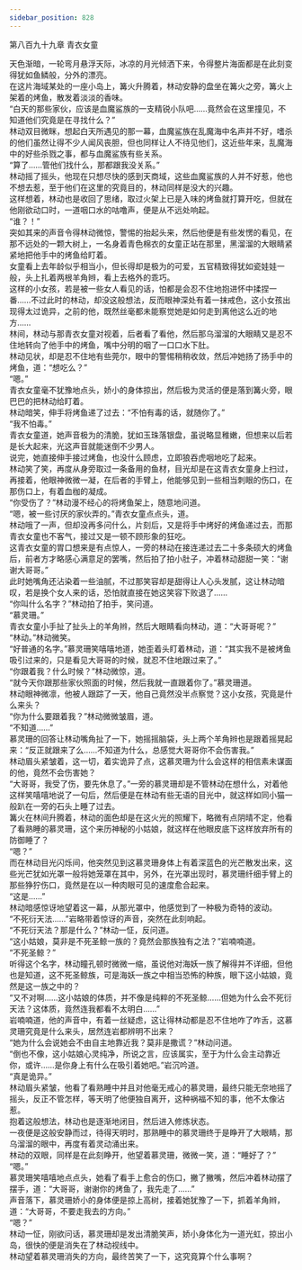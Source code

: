 ```yaml
---
sidebar_position: 828
---
```

 第八百九十九章 青衣女童


天色渐暗，一轮弯月悬浮天际，冰凉的月光倾洒下来，令得整片海面都是在此刻变得犹如鱼鳞般，分外的漂亮。  
在这片海域某处的一座小岛上，篝火升腾着，林动安静的盘坐在篝火之旁，篝火上架着的烤鱼，散发着淡淡的香味。  
“白天的那些家伙，应该是血魔鲨族的一支精锐小队吧……竟然会在这里撞见，不知道他们究竟是在寻找什么？”  
林动双目微眯，想起白天所遇见的那一幕，血魔鲨族在乱魔海中名声并不好，嗜杀的他们虽然让得不少人闻风丧胆，但也同样让人不待见他们，这近些年来，乱魔海中的好些杀戮之事，都与血魔鲨族有些关系。  
“算了……管他们找什么，那都跟我没关系。”  
林动摇了摇头，他现在只想尽快的感到天商域，这些血魔鲨族的人并不好惹，他也不想去惹，至于他们在这里的究竟目的，林动同样是没大的兴趣。  
这样想着，林动也是收回了思绪，取过火架上已是入味的烤鱼就打算开吃，但就在他刚欲动口时，一道咽口水的咕噜声，便是从不远处响起。  
“谁？！”  
突如其来的声音令得林动微惊，警惕的抬起头来，然后他便是有些发愣的看见，在那不远处的一颗大树上，一名身着青色棉衣的女童正站在那里，黑溜溜的大眼睛紧紧地把他手中的烤鱼给盯着。  
女童看上去年龄似乎相当小，但长得却是极为的可爱，五官精致得犹如瓷娃娃一般，头上扎着两根羊角辫，看上去格外的乖巧。  
这样的小女孩，若是被一些女人看见的话，怕都是会忍不住地抱进怀中揉捏一番……不过此时的林动，却没这般想法，反而眼神深处有着一抹戒色，这小女孩出现得太过诡异，之前的他，既然丝毫都未能察觉她是如何走到离他这么近的地方……  
林间，林动与那青衣女童对视着，后者看了看他，然后那乌溜溜的大眼睛又是忍不住地转向了他手中的烤鱼，嘴中分明的咽了一口口水下肚。  
林动见状，却是忍不住地有些莞尔，眼中的警惕稍稍收敛，然后冲她扬了扬手中的烤鱼，道：“想吃么？”  
“嗯。”  
青衣女童毫不犹豫地点头，娇小的身体掠出，然后极为灵活的便是落到篝火旁，眼巴巴的把林动给盯着。  
林动暗笑，伸手将烤鱼递了过去：“不怕有毒的话，就随你了。”  
“我不怕毒。”  
青衣女童道，她声音极为的清脆，犹如玉珠落银盘，虽说略显稚嫩，但想来以后若是长大起来，光这声音就能迷倒不少男人。  
说完，她直接伸手接过烤鱼，也没什么顾虑，立即狼吞虎咽地吃了起来。  
林动笑了笑，再度从身旁取过一条备用的鱼材，目光却是在这青衣女童身上扫过，再接着，他眼神微微一凝，在后者的手臂上，他能够见到一些相当刺眼的伤口，在那伤口上，有着血枷的凝成。  
“你受伤了？”林动漫不经心的将烤鱼架上，随意地问道。  
“嗯，被一些讨厌的家伙弄的。”青衣女童点点头，道。  
林动哦了一声，但却没再多问什么，片刻后，又是将手中烤好的烤鱼递过去，而那青衣女童也不客气，接过又是一顿不顾形象的狂吃。  
这青衣女童的胃口想来是有点惊人，一旁的林动在接连递过去二十多条硕大的烤鱼后，前者方才略感心满意足的罢嘴，然后拍了拍小肚子，冲着林动甜甜一笑：“谢谢大哥哥。”  
此时她嘴角还沾染着一些油腻，不过那笑容却是甜得让人心头发腻，这让林动暗叹，若是换个女人来的话，恐怕就直接在她这笑容下败退了……  
“你叫什么名字？”林动拍了拍手，笑问道。  
“慕灵珊。”  
青衣女童小手扯了扯头上的羊角辫，然后大眼睛看向林动，道：“大哥哥呢？”  
“林动。”林动微笑。  
“好普通的名字。”慕灵珊笑嘻嘻地道，她歪着头盯着林动，道：“其实我不是被烤鱼吸引过来的，只是看见大哥哥的时候，就忍不住地跟过来了。”  
“你跟着我？什么时候？”林动微惊，道。  
“就今天你跟那些家伙照面的时候，然后我就一直跟着你了。”慕灵珊道。  
林动眼神微凛，他被人跟踪了一天，他自己竟然没半点察觉？这小女孩，究竟是什么来头？  
“你为什么要跟着我？”林动微微皱眉，道。  
“不知道……”  
慕灵珊的回答让林动嘴角扯了一下，她摇摇脑袋，头上两个羊角辫也是跟着摇晃起来：“反正就跟来了么……不知道为什么，总感觉大哥哥你不会伤害我。”  
林动眉头紧皱着，这一切，着实诡异了点，这慕灵珊为什么会这样的相信素未谋面的他，竟然不会伤害她？  
“大哥哥，我受了伤，要先休息了。”一旁的慕灵珊却是不管林动在想什么，对着他这样笑嘻嘻地说了一句后，然后便是在林动有些无语的目光中，就这样如同小猫一般趴在一旁的石头上睡了过去。  
篝火在林间升腾着，林动的面色却是在这火光的照耀下，略微有点阴晴不定，他看了看熟睡的慕灵珊，这个来历神秘的小姑娘，就这样在他眼皮底下这样放弃所有的防御睡了？  
“嗯？”  
而在林动目光闪烁间，他突然见到这慕灵珊身体上有着深蓝色的光芒散发出来，这些光芒犹如光罩一般将她笼罩在其中，另外，在光罩出现时，慕灵珊纤细手臂上的那些狰狞伤口，竟然是在以一种肉眼可见的速度愈合起来。  
“这是……”  
林动暗感惊讶地望着这一幕，从那光罩中，他感觉到了一种极为奇特的波动。  
“不死衍天法……”岩略带着惊讶的声音，突然在此刻响起。  
“不死衍天法？那是什么？”林动一怔，反问道。  
“这小姑娘，莫非是不死圣鲸一族的？竟然会那族独有之法？”岩喃喃道。  
“不死圣鲸？”  
听得这个名字，林动瞳孔顿时微微一缩，虽说他对海妖一族了解得并不详细，但他也是知道，这不死圣鲸族，可是海妖一族之中相当恐怖的种族，眼下这小姑娘，竟然是这一族之中的？  
“又不对啊……这小姑娘的体质，并不像是纯粹的不死圣鲸……但她为什么会不死衍天法？这体质，竟然连我都看不太明白……”  
岩喃喃道，他的声音中，有着一丝疑虑，这让得林动都是忍不住地咋了咋舌，这慕灵珊究竟是什么来头，居然连岩都辨明不出来？  
“她为什么会说她会不由自主地靠近我？莫非是撒谎？”林动问道。  
“倒也不像，这小姑娘心灵纯净，所说之言，应该属实，至于为什么会主动靠近你，或许……是你身上有什么在吸引着她吧。”岩沉吟道。  
“真是诡异。”  
林动眉头紧皱，他看了看熟睡中并且对他毫无戒心的慕灵珊，最终只能无奈地摇了摇头，反正不管怎样，等天明了他便独自离开，这种祸福不知的事，他不太像沾惹。  
抱着这般想法，林动也是逐渐地闭目，然后进入修炼状态。  
一夜便是这般安静而过，待得天明时，那熟睡中的慕灵珊终于是睁开了大眼睛，那乌溜溜的眼中，再度有着灵动涌出来。  
林动的双眼，同样是在此刻睁开，他望着慕灵珊，微微一笑，道：“睡好了？”  
“嗯。”  
慕灵珊笑嘻嘻地点点头，她看了看手上愈合的伤口，撇了撇嘴，然后冲着林动摆了摆手，道：“大哥哥，谢谢你的烤鱼了，我先走了……”  
声音落下，慕灵珊娇小的身体便是掠上高树，接着她犹豫了一下，抓着羊角辫，道：“大哥哥，不要走我去的方向。”  
“嗯？”  
林动一怔，刚欲问话，慕灵珊却是发出清脆笑声，娇小身体化为一道光虹，掠出小岛，很快的便是消失在了林动视线中。  
林动望着慕灵珊消失的方向，最终苦笑了一下，这究竟算个什么事啊？  
  
  

